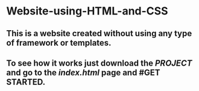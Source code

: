 # Website-using-HTML-and-CSS
## This is a website created without using any type of framework or templates.
## To see how it works just download the _PROJECT_ and go to the _index.html_ page and #GET STARTED.
